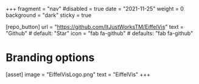 +++
fragment = "nav"
#disabled = true
date = "2021-11-25"
weight = 0
background = "dark"
sticky = true

[repo_button]
  url = "https://github.com/ItJustWorksTM/EiffelVis"
  text = "Github" # default: "Star"
  icon = "fab fa-github" # defaults: "fab fa-github"

# Branding options
[asset]
  image = "EiffelVisLogo.png"
  text = "EiffelVis"
+++
